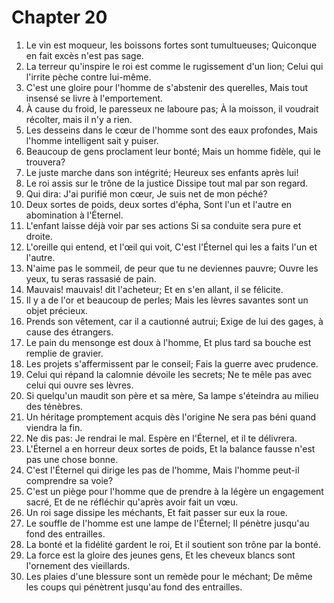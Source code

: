 # Chapter 20

1. Le vin est moqueur, les boissons fortes sont tumultueuses; Quiconque en fait excès n'est pas sage.
2. La terreur qu'inspire le roi est comme le rugissement d'un lion; Celui qui l'irrite pèche contre lui-même.
3. C'est une gloire pour l'homme de s'abstenir des querelles, Mais tout insensé se livre à l'emportement.
4. À cause du froid, le paresseux ne laboure pas; À la moisson, il voudrait récolter, mais il n'y a rien.
5. Les desseins dans le cœur de l'homme sont des eaux profondes, Mais l'homme intelligent sait y puiser.
6. Beaucoup de gens proclament leur bonté; Mais un homme fidèle, qui le trouvera?
7. Le juste marche dans son intégrité; Heureux ses enfants après lui!
8. Le roi assis sur le trône de la justice Dissipe tout mal par son regard.
9. Qui dira: J'ai purifié mon cœur, Je suis net de mon péché?
10. Deux sortes de poids, deux sortes d'épha, Sont l'un et l'autre en abomination à l'Éternel.
11. L'enfant laisse déjà voir par ses actions Si sa conduite sera pure et droite.
12. L'oreille qui entend, et l'œil qui voit, C'est l'Éternel qui les a faits l'un et l'autre.
13. N'aime pas le sommeil, de peur que tu ne deviennes pauvre; Ouvre les yeux, tu seras rassasié de pain.
14. Mauvais! mauvais! dit l'acheteur; Et en s'en allant, il se félicite.
15. Il y a de l'or et beaucoup de perles; Mais les lèvres savantes sont un objet précieux.
16. Prends son vêtement, car il a cautionné autrui; Exige de lui des gages, à cause des étrangers.
17. Le pain du mensonge est doux à l'homme, Et plus tard sa bouche est remplie de gravier.
18. Les projets s'affermissent par le conseil; Fais la guerre avec prudence.
19. Celui qui répand la calomnie dévoile les secrets; Ne te mêle pas avec celui qui ouvre ses lèvres.
20. Si quelqu'un maudit son père et sa mère, Sa lampe s'éteindra au milieu des ténèbres.
21. Un héritage promptement acquis dès l'origine Ne sera pas béni quand viendra la fin.
22. Ne dis pas: Je rendrai le mal. Espère en l'Éternel, et il te délivrera.
23. L'Éternel a en horreur deux sortes de poids, Et la balance fausse n'est pas une chose bonne.
24. C'est l'Éternel qui dirige les pas de l'homme, Mais l'homme peut-il comprendre sa voie?
25. C'est un piège pour l'homme que de prendre à la légère un engagement sacré, Et de ne réfléchir qu'après avoir fait un vœu.
26. Un roi sage dissipe les méchants, Et fait passer sur eux la roue.
27. Le souffle de l'homme est une lampe de l'Éternel; Il pénètre jusqu'au fond des entrailles.
28. La bonté et la fidélité gardent le roi, Et il soutient son trône par la bonté.
29. La force est la gloire des jeunes gens, Et les cheveux blancs sont l'ornement des vieillards.
30. Les plaies d'une blessure sont un remède pour le méchant; De même les coups qui pénètrent jusqu'au fond des entrailles.

